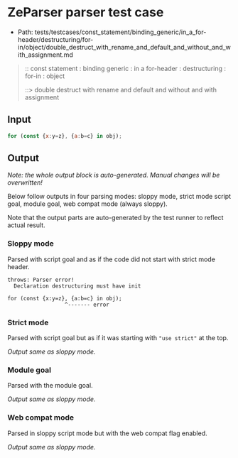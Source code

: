 # ZeParser parser test case

- Path: tests/testcases/const_statement/binding_generic/in_a_for-header/destructuring/for-in/object/double_destruct_with_rename_and_default_and_without_and_with_assignment.md

> :: const statement : binding generic : in a for-header : destructuring : for-in : object
>
> ::> double destruct with rename and default and without and with assignment

## Input

`````js
for (const {x:y=z}, {a:b=c} in obj);
`````

## Output

_Note: the whole output block is auto-generated. Manual changes will be overwritten!_

Below follow outputs in four parsing modes: sloppy mode, strict mode script goal, module goal, web compat mode (always sloppy).

Note that the output parts are auto-generated by the test runner to reflect actual result.

### Sloppy mode

Parsed with script goal and as if the code did not start with strict mode header.

`````
throws: Parser error!
  Declaration destructuring must have init

for (const {x:y=z}, {a:b=c} in obj);
                  ^------- error
`````

### Strict mode

Parsed with script goal but as if it was starting with `"use strict"` at the top.

_Output same as sloppy mode._

### Module goal

Parsed with the module goal.

_Output same as sloppy mode._

### Web compat mode

Parsed in sloppy script mode but with the web compat flag enabled.

_Output same as sloppy mode._
